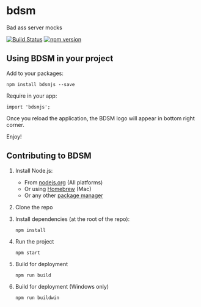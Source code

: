bdsm
==========

Bad ass server mocks

[![Build Status](https://travis-ci.org/500tech/bdsm.svg?branch=travis-chrome-test)](https://travis-ci.org/500tech/bdsm)
[![npm version](https://badge.fury.io/js/bdsmjs.svg)](https://badge.fury.io/js/bdsmjs)

Using BDSM in your project
--------------------------

Add to your packages:

    npm install bdsmjs --save

Require in your app:

    import 'bdsmjs';

Once you reload the application, the BDSM logo will appear in bottom
right corner.

Enjoy!


Contributing to BDSM
--------------------

1. Install Node.js:
    - From [nodejs.org](https://nodejs.org/) (All platforms)
    - Or using [Homebrew](http://blog.teamtreehouse.com/install-node-js-npm-mac) (Mac)
    - Or any other [package manager](https://github.com/joyent/node/wiki/Installing-Node.js-via-package-manager)
1. Clone the repo
1. Install dependencies (at the root of the repo):

    ```
    npm install
    ```

1. Run the project

    ```
    npm start
    ```

1. Build for deployment

    ```
    npm run build
    ```

1. Build for deployment (Windows only)

    ```
    npm run buildwin
    ```
